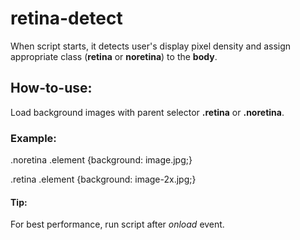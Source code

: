 # retina-detect
When script starts, it detects user's display pixel density and assign appropriate class (**retina** or **noretina**) to the **body**.

## How-to-use:

Load background images with parent selector **.retina** or **.noretina**.

### Example:

.noretina .element {background: image.jpg;}

.retina .element {background: image-2x.jpg;}

#### Tip:

For best performance, run script after *onload* event.
